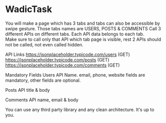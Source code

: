 # WadicTask
You will make a page which has 3 tabs and tabs can also be accessible by swipe gesture. Those tabs names are USERS, POSTS & COMMENTS
Call 3 different APIs on different tabs. Each API data belongs to each tab.  
Make sure to call only that API which tab page is visible, rest 2 APIs should not be called, not even called hidden.

API Links
https://jsonplaceholder.typicode.com/users                 (GET)
https://jsonplaceholder.typicode.com/posts                  (GET)
https://jsonplaceholder.typicode.com/comments          (GET)

Mandatory Fields
Users API
Name. email, phone, website fields are mandatory, other fields are optional. 

Posts API
title & body

Comments API
name, email & body

You can use any third party library and any clean architecture. It's up to you. 
